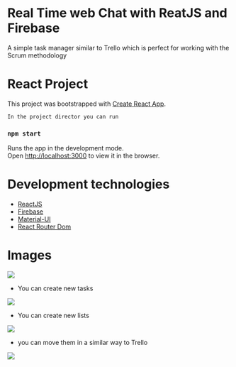 # Real Time web Chat with ReatJS and Firebase

A simple task manager similar to Trello which is perfect for working with the Scrum methodology

# React Project

This project was bootstrapped with [Create React App](https://github.com/facebook/create-react-app).
```
In the project director you can run
```
### `npm start`

Runs the app in the development mode.<br>
Open [http://localhost:3000](http://localhost:3000) to view it in the browser.

# Development technologies

- [ReactJS](https://reactjs.org/)
- [Firebase](https://firebase.google.com/)
- [Material-UI](https://material-ui.com/)
- [React Router Dom](https://www.npmjs.com/package/react-router-dom)

# Images

![](./src/img/1.png)

- You can create new tasks

![](./src/img/2.png)

- You can create new lists

![](./src/img/3.png)

- you can move them in a similar way to Trello

![](./src/img/4.png)

